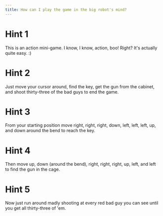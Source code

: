 ```yaml
---
title: How can I play the game in the big robot's mind?
---
```

# Hint 1
This is an action mini-game. I know, I know, action, boo! Right? It's actually quite easy. :)

# Hint 2
Just move your cursor around, find the key, get the gun from the cabinet, and shoot thirty-three of the bad guys to end the game.

# Hint 3
From your starting position move right, right, right, down, left, left, left, up, and down around the bend to reach the key.

# Hint 4
Then move up, down (around the bend), right, right, right, up, left, and left to find the gun in the cage.

# Hint 5
Now just run around madly shooting at every red bad guy you can see until you get all thirty-three of 'em.

